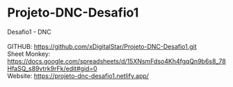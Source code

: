 # Projeto-DNC-Desafio1
Desafio1 - DNC <br>
<br>GITHUB: https://github.com/xDigitalStar/Projeto-DNC-Desafio1.git
<br>Sheet Monkey: https://docs.google.com/spreadsheets/d/15XNsmFdso4Kh4fgqQn9b6s8_78HfaSQ_s89vtrk9rFk/edit#gid=0
<br>Website: https://projeto-dnc-desafio1.netlify.app/
